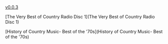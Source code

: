 [v0.0.3](https://github.com/littleflute/Country-Music/edit/master/README.md)

[The Very Best of Country Radio Disc 1](The Very Best of Country Radio Disc 1)

[History of Country Music- Best of the '70s](History of Country Music- Best of the '70s)

